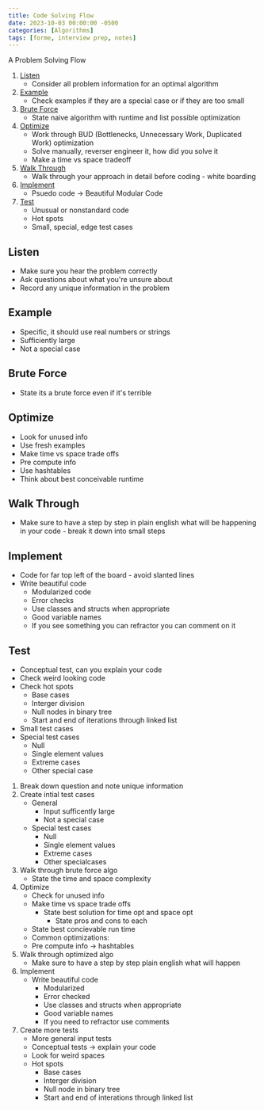 ```yaml
---
title: Code Solving Flow
date: 2023-10-03 00:00:00 -0500
categories: [Algorithms]
tags: [forme, interview prep, notes]
---
```


A Problem Solving Flow
1. [Listen](#listen)
    - Consider all problem information for an optimal algorithm
2. [Example](#example)
    - Check examples if they are a special case or if they are too small
3. [Brute Force](#brute-force)
    - State naive algorithm with runtime and list possible optimization
4. [Optimize](#optimize)
    - Work through BUD (Bottlenecks, Unnecessary Work, Duplicated Work) optimization
    - Solve manually, reverser engineer it, how did you solve it
    - Make a time vs space tradeoff
5. [Walk Through](#walk-through)
    - Walk through your approach in detail before coding - white boarding
6. [Implement](#implement)
    - Psuedo code -> Beautiful Modular Code
7. [Test](#test)
    - Unusual or nonstandard code
    - Hot spots 
    - Small, special, edge test cases

## Listen
- Make sure you hear the problem correctly
- Ask questions about what you're unsure about
- Record any unique information in the problem
## Example
- Specific, it should use real numbers or strings
- Sufficiently large
- Not a special case
## Brute Force
- State its a brute force even if it's terrible
## Optimize
- Look for unused info
- Use fresh examples
- Make time vs space trade offs
- Pre compute info
- Use hashtables
- Think about best conceivable runtime
## Walk Through
- Make sure to have a step by step in plain english what will be happening in your code - break it down into small steps
## Implement
- Code for far top left of the board - avoid slanted lines
- Write beautiful code
    - Modularized code
    - Error checks
    - Use classes and structs when appropriate
    - Good variable names
    - If you see something you can refractor you can comment on it
## Test
- Conceptual test, can you explain your code
- Check weird looking code
- Check hot spots
    - Base cases
    - Interger division
    - Null nodes in binary tree
    - Start and end of iterations through linked list
- Small test cases
- Special test cases
    - Null
    - Single element values
    - Extreme cases
    - Other special case

1. Break down question and note unique information
2. Create intial test cases
    - General
        - Input sufficently large
        - Not a special case
    - Special test cases
        - Null
        - Single element values
        - Extreme cases
        - Other specialcases
3. Walk through brute force algo
    - State the time and space complexity
4. Optimize
    - Check for unused info
    - Make time vs space trade offs
        - State best solution for time opt and space opt
            - State pros and cons to each 
    - State best concievable run time
    - Common optimizations:
    - Pre compute info -> hashtables
5. Walk through optimized algo
    - Make sure to have a step by step plain english what will happen
6. Implement
    - Write beautiful code
        - Modularized
        - Error checked
        - Use classes and structs when appropriate
        - Good variable names
        - If you need to refractor use comments
7. Create more tests
    - More general input tests
    - Conceptual tests -> explain your code
    - Look for weird spaces
    - Hot spots
        - Base cases
        - Interger division
        - Null node in binary tree
        - Start and end of interations through linked list


